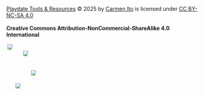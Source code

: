 <a href="https://github.com/Beemon/Playdate">Playdate Tools &amp; Resources</a> © 2025 by
<a href="https://github.com/beemon">Carmen Ito</a>&nbsp;is licensed under
<a href="https://creativecommons.org/licenses/by-nc-sa/4.0/">CC BY-NC-SA 4.0</a><br /><br />
<strong>Creative Commons Attribution-NonCommercial-ShareAlike 4.0 International</strong><br /><br />
<img src="https://mirrors.creativecommons.org/presskit/icons/cc.svg" style="max-width: 1em;max-height:1em;margin-left: .2em;" alt="creative commons icon">
<img src="https://mirrors.creativecommons.org/presskit/icons/by.svg" style="max-width: 1em;max-height:1em;margin-left: .2em;" alt="attribution icon">
<img src="https://mirrors.creativecommons.org/presskit/icons/nc.svg" style="max-width: 1em;max-height:1em;margin-left: .2em;" alt="non-commercial icon">
<img src="https://mirrors.creativecommons.org/presskit/icons/sa.svg" style="max-width: 1em;max-height:1em;margin-left: .2em;" alt="share-alike icon">
